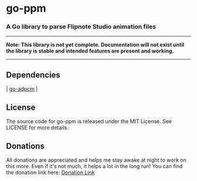 # go-ppm

### A Go library to parse Flipnote Studio animation files

---

**Note: This library is not yet complete. Documentation will not exist until the library is stable and intended features are present and working.**

---

## Dependencies

| [go-adpcm](https://github.com/JoshuaDoes/go-adpcm) |

## License
The source code for go-ppm is released under the MIT License. See LICENSE for more details.

## Donations
All donations are appreciated and helps me stay awake at night to work on this more. Even if it's not much, it helps a lot in the long run!
You can find the donation link here: [Donation Link](https://paypal.me/JoshuaDoes)